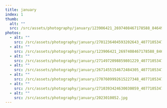 ```yaml
---
title: january
index: 1
thumb:
  alt: ""
  src: /src/assets/photography/january/123906421_2697408467178588_8464997870985989246_n.jpg
photos:
  - alt: ""
    src: /src/assets/photography/january/2701236404593202643_40771053472.jpg
  - alt: ""
    src: /src/assets/photography/january/123906421_2697408467178588_8464997870985989246_n.jpg
  - alt: ""
    src: /src/assets/photography/january/2714972098859801229_40771053472.jpg
  - alt: ""
    src: /src/assets/photography/january/2671455154672484305_40771053472.jpg
  - alt: ""
    src: /src/assets/photography/january/2707609992615227348_40771053472.jpg
  - alt: ""
    src: /src/assets/photography/january/2710393424630030059_40771053472.jpg
  - alt: ""
    src: /src/assets/photography/january/2023010052.jpg
---
```

